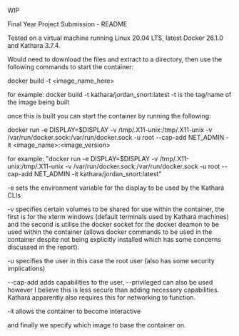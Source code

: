 WIP

Final Year Project Submission - README

Tested on a virtual machine running Linux 20.04 LTS, latest Docker 26.1.0 and Kathara 3.7.4.

Would need to download the files and extract to a directory, then use the following commands to start the container:

docker build -t <image_name_here>

for example: docker build -t kathara/jordan_snort:latest
-t is the tag/name of the image being built

once this is built you can start the container by running the following:

docker run -e DISPLAY=$DISPLAY -v /tmp/.X11-unix:/tmp/.X11-unix -v /var/run/docker.sock:/var/run/docker.sock -u root --cap-add NET_ADMIN -it <image_name>:<image_version>

for example: "docker run -e DISPLAY=$DISPLAY -v /tmp/.X11-unix:/tmp/.X11-unix -v /var/run/docker.sock:/var/run/docker.sock -u root --cap-add NET_ADMIN -it kathara/jordan_snort:latest"

-e sets the environment variable for the display to be used by the Kathará CLIs

-v specifies certain volumes to be shared for use within the container, the first is for the xterm windows (default terminals used by Kathará machines) and the second is utilise the docker socket for the docker deamon
to be used within the container (allows docker commands to be used in the container despite not being explicitly installed which has some concerns discussed in the report).

-u specifies the user in this case the root user (also has some security implications)

--cap-add adds capabilities to the user, --privileged can also be used however I believe this is less secure than adding necessary capabilities. Kathará apparently also requires this for networking to function.

-it allows the container to become interactive

and finally we specify which image to base the container on.
